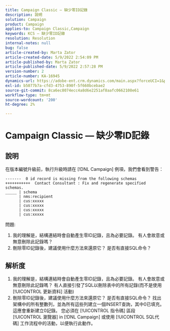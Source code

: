 ```yaml
---
title: Campaign Classic — 缺少零ID記錄
description: 說明
solution: Campaign
product: Campaign
applies-to: Campaign Classic,Campaign
keywords: KCS — 缺少零ID記錄
resolution: Resolution
internal-notes: null
bug: false
article-created-by: Marta Zator
article-created-date: 5/9/2022 2:54:09 PM
article-published-by: Marta Zator
article-published-date: 5/9/2022 2:57:28 PM
version-number: 2
article-number: KA-16945
dynamics-url: https://adobe-ent.crm.dynamics.com/main.aspx?forceUCI=1&pagetype=entityrecord&etn=knowledgearticle&id=7692b4e0-a7cf-ec11-a7b5-0022480a8e40
exl-id: b5077b7a-cfd3-4753-890f-5f660bcebae2
source-git-commit: 8ca6ec8074ecc4a8d6e2251af8aafc0662108e61
workflow-type: tm+mt
source-wordcount: '200'
ht-degree: 2%

---
```


# Campaign Classic — 缺少零ID記錄

## 說明

在版本編號升級前，執行升級時請在 [!DNL Campaign] 例項，我們會看到警告：

```
-------  0 id record is missing from the following schemas
+++++++++++  Contact Consultant : Fix and regenerate specified schemas.
_____ | schema                  
      | nms:recipient           
      | cus:xxxxx     
      | cus:xxxxx        
      | cus:xxxxx       
      | cus:xxxxx            
```

問題:

1. 我的理解是，結構連結時會自動產生零ID記錄，且為必要記錄。 有人會故意或無意刪除此記錄嗎？
1. 刪除零ID記錄後，建議使用什麼方法來還原它？ 是否有直接SQL命令？

## 解析度

1. 我的理解是，結構連結時會自動產生零ID記錄，且為必要記錄。 有人會故意或無意刪除此記錄嗎？ 有人直接引發了SQL以刪除表中的所有記錄(而不是使用 [!UICONTROL 更新資料] 活動)
1. 刪除零ID記錄後，建議使用什麼方法來還原它？ 是否有直接SQL命令？ 找出架構中的所有整數列，並為所有這些列建立一個INSERT查詢，其中0已填充。 這應會重新建立0記錄。 您必須在 [!UICONTROL 指令碼] 區段 [!UICONTROL 瀏覽器] in [!DNL Campaign] 或使用 [!UICONTROL SQL代碼] 工作流程中的活動，以便執行此動作。
